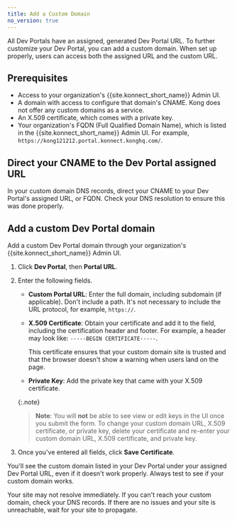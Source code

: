 ```yaml
---
title: Add a Custom Domain
no_version: true
---
```


All Dev Portals have an assigned, generated Dev Portal URL. To further customize your Dev Portal, you can add a custom domain. When set up properly, users can access both the assigned URL and the custom URL.

## Prerequisites

* Access to your organization's {{site.konnect_short_name}} Admin UI.
* A domain with access to configure that domain's CNAME. Kong does not offer any custom domains as a service.
* An X.509 certificate, which comes with a private key.
* Your organization's FQDN (Full Qualified Domain Name), which is listed in the {{site.konnect_short_name}} Admin UI. For example, `https://kong121212.portal.konnect.konghq.com/`.

## Direct your CNAME to the Dev Portal assigned URL

In your custom domain DNS records, direct your CNAME to your Dev Portal's assigned URL, or FQDN. Check your DNS resolution to ensure this was done properly.

## Add a custom Dev Portal domain

Add a custom Dev Portal domain through your organization's {{site.konnect_short_name}} Admin UI.

1. Click **Dev Portal**, then **Portal URL**.

1. Enter the following fields.

   * **Custom Portal URL**: Enter the full domain, including subdomain (if applicable). Don't include a path. It's not necessary to include the URL protocol, for example, `https://`.

   * **X.509 Certificate**: Obtain your certificate and add it to the field, including the certification header and footer. For example, a header may look like: `-----BEGIN CERTIFICATE-----`.

        This certificate ensures that your custom domain site is trusted and that the browser doesn't show a warning when users land on the page.

   * **Private Key**: Add the private key that came with your X.509 certificate.

   {:.note}
   > **Note**: You will **not** be able to see view or edit keys in the UI once you submit the form. To change your custom domain URL, X.509 certificate, or private key, delete your certificate and re-enter your custom domain URL, X.509 certificate, and private key.

1. Once you've entered all fields, click **Save Certificate**.

You'll see the custom domain listed in your Dev Portal under your assigned Dev Portal URL, even if it doesn't work properly. Always test to see if your custom domain works.

Your site may not resolve immediately. If you can't reach your custom domain, check your DNS records. If there are no issues and your site is unreachable, wait for your site to propagate.
